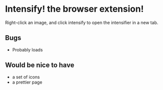 # Intensify! the browser extension!
Right-click an image, and click intensify to open the intensifier in a new tab.

## Bugs
* Probably loads

## Would be nice to have
* a set of icons
* a prettier page
